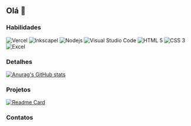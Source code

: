 ## Olá 👋

### Habilidades

![Vercel](https://img.shields.io/badge/Vercel-000000?style=for-the-badge&logo=vercel&logoColor=white)
![Inkscapel](https://img.shields.io/badge/Inkscape-000000?style=for-the-badge&logo=Inkscape&logoColor=white)
![Nodejs](https://img.shields.io/badge/Node%20js-339933?style=for-the-badge&logo=nodedotjs&logoColor=white)
![Visual Studio Code](https://img.shields.io/badge/Visual_Studio_Code-0078D4?style=for-the-badge&logo=visual%20studio%20code&logoColor=white)
![HTML 5](https://img.shields.io/badge/HTML5-E34F26?style=for-the-badge&logo=html5&logoColor=white)
![CSS 3](https://img.shields.io/badge/CSS3-1572B6?style=for-the-badge&logo=css3&logoColor=white)
![Excel](https://img.shields.io/badge/Microsoft_Excel-217346?style=for-the-badge&logo=microsoft-excel&logoColor=white)

### Detalhes

[![Anurag's GitHub stats](https://github-readme-stats.vercel.app/api?username=asousaadev&show_icons=true&theme=dark)](https://github.com/anuraghazra/github-readme-stats)

### Projetos

[![Readme Card](https://github-readme-stats.vercel.app/api/pin/?username=asousaadev&repo=asousaadev&show_icons=true&theme=dark)](https://github.com/anuraghazra/github-readme-stats)

### Contatos
